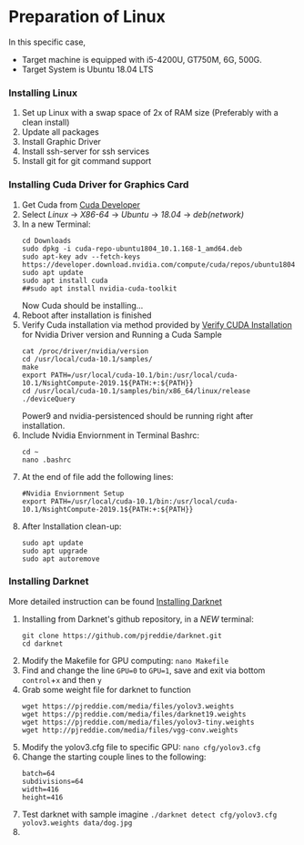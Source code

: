 # Preparation of Linux
In this specific case, 
  - Target machine is equipped with i5-4200U, GT750M, 6G, 500G.
  - Target System is Ubuntu 18.04 LTS


### Installing Linux
1. Set up Linux with a swap space of 2x of RAM size (Preferably with a clean install)
2. Update all packages
3. Install Graphic Driver
4. Install ssh-server for ssh services
5. Install git for git command support


### Installing Cuda Driver for Graphics Card
1. Get Cuda from [Cuda Developer](https://developer.nvidia.com/cuda-downloads)
2. Select _Linux_ -> _X86-64_ -> _Ubuntu_ -> _18.04_ -> _deb(network)_
3. In a new Terminal:
    ```
    cd Downloads
    sudo dpkg -i cuda-repo-ubuntu1804_10.1.168-1_amd64.deb
    sudo apt-key adv --fetch-keys https://developer.download.nvidia.com/compute/cuda/repos/ubuntu1804/x86_64/7fa2af80.pub
    sudo apt update
    sudo apt install cuda
    ##sudo apt install nvidia-cuda-toolkit
    ```
    Now Cuda should be installing...
4. Reboot after installation is finished
5. Verify Cuda installation via method provided by [Verify CUDA Installation](https://xcat-docs.readthedocs.io/en/stable/advanced/gpu/nvidia/verify_cuda_install.html) for Nvidia Driver version and Running a Cuda Sample
    ```
    cat /proc/driver/nvidia/version
    cd /usr/local/cuda-10.1/samples/
    make
    export PATH=/usr/local/cuda-10.1/bin:/usr/local/cuda-10.1/NsightCompute-2019.1${PATH:+:${PATH}}
    cd /usr/local/cuda-10.1/samples/bin/x86_64/linux/release
    ./deviceQuery
    ```
    Power9 and nvidia-persistenced should be running right after installation.
6. Include Nvidia Enviornment in Terminal Bashrc:
    ```
    cd ~
    nano .bashrc
    ```
7. At the end of file add the following lines:
    ```
    #Nvidia Enviornment Setup
    export PATH=/usr/local/cuda-10.1/bin:/usr/local/cuda-10.1/NsightCompute-2019.1${PATH:+:${PATH}}
    ```
8. After Installation clean-up:
    ```
    sudo apt update
    sudo apt upgrade
    sudo apt autoremove
    ```

    
### Installing Darknet
  More detailed instruction can be found [Installing Darknet](https://pjreddie.com/darknet/install/)
1. Installing from Darknet's github repository, in a *NEW* terminal:
    ```
    git clone https://github.com/pjreddie/darknet.git
    cd darknet
    ```
2. Modify the Makefile for GPU computing: `nano Makefile`
3. Find and change the line `GPU=0` to `GPU=1`, save and exit via bottom `control`+`x` and then `y`
4. Grab some weight file for darknet to function
    ```
    wget https://pjreddie.com/media/files/yolov3.weights
    wget https://pjreddie.com/media/files/darknet19.weights
    wget https://pjreddie.com/media/files/yolov3-tiny.weights
    wget http://pjreddie.com/media/files/vgg-conv.weights
    ```
5. Modify the yolov3.cfg file to specific GPU: `nano cfg/yolov3.cfg`
6. Change the starting couple lines to the following:
    ```
    batch=64
    subdivisions=64
    width=416
    height=416
    ```
7. Test darknet with sample imagine
    `./darknet detect cfg/yolov3.cfg yolov3.weights data/dog.jpg`
8. 

